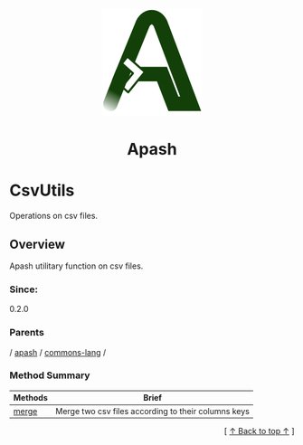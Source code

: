 
<div align='center' id='apash-top'>
  <a href='https://github.com/hastec-fr/apash'>
    <img alt='apash-logo' src='../../../../../assets/apash-logo.svg'/>
  </a>

  # Apash
</div>

# CsvUtils

Operations on csv files.

## Overview

Apash utilitary function on csv files.

### Since:
0.2.0

### Parents
<!-- apash.parentBegin -->
[](../../../.md) / [apash](../../apash.md) / [commons-lang](../commons-lang.md) / 
<!-- apash.parentEnd -->


### Method Summary
<!-- apash.summaryTableBegin -->
| Methods                  | Brief                                 |
|--------------------------|---------------------------------------|
|[merge](CsvUtils/merge.md)|Merge two csv files according to their columns keys|
<!-- apash.summaryTableEnd -->



  <div align='right'>[ <a href='#apash-top'>↑ Back to top ↑</a> ]</div>

